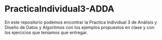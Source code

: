 # PracticaIndividual3-ADDA
En este repositorio podemos encontrar la Practica Individual 3 de Análisis y Diseño de Datos y Algoritmos con 
los ejemplos propuestos en clase y con los ejercicios que teniamos que entregar.
